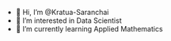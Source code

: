 - 👋 Hi, I’m @Kratua-Saranchai
- 👀 I’m interested in Data Scientist
- 🌱 I’m currently learning Applied Mathematics


<!---
Kratua-Saranchai/Kratua-Saranchai is a ✨ special ✨ repository because its `README.md` (this file) appears on your GitHub profile.
You can click the Preview link to take a look at your changes.
--->
